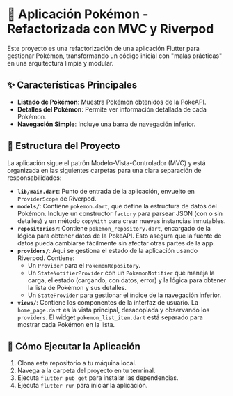 # 🚀 Aplicación Pokémon - Refactorizada con MVC y Riverpod

Este proyecto es una refactorización de una aplicación Flutter para gestionar Pokémon, transformando un código inicial con "malas prácticas" en una arquitectura limpia y modular.

## ✨ Características Principales

* **Listado de Pokémon**: Muestra Pokémon obtenidos de la PokeAPI.
* **Detalles del Pokémon**: Permite ver información detallada de cada Pokémon.
* **Navegación Simple**: Incluye una barra de navegación inferior.

## 📁 Estructura del Proyecto

La aplicación sigue el patrón Modelo-Vista-Controlador (MVC) y está organizada en las siguientes carpetas para una clara separación de responsabilidades:

* **`lib/main.dart`**: Punto de entrada de la aplicación, envuelto en `ProviderScope` de Riverpod.
* **`models/`**: Contiene `pokemon.dart`, que define la estructura de datos del Pokémon. Incluye un constructor `factory` para parsear JSON (con o sin detalles) y un método `copyWith` para crear nuevas instancias inmutables.
* **`repositories/`**: Contiene `pokemon_repository.dart`, encargado de la lógica para obtener datos de la PokeAPI. Esto asegura que la fuente de datos pueda cambiarse fácilmente sin afectar otras partes de la app.
* **`providers/`**: Aquí se gestiona el estado de la aplicación usando Riverpod. Contiene:
    * Un `Provider` para el `PokemonRepository`.
    * Un `StateNotifierProvider` con un `PokemonNotifier` que maneja la carga, el estado (cargando, con datos, error) y la lógica para obtener la lista de Pokémon y sus detalles.
    * Un `StateProvider` para gestionar el índice de la navegación inferior.
* **`views/`**: Contiene los componentes de la interfaz de usuario. La `home_page.dart` es la vista principal, desacoplada y observando los `providers`. El widget `pokemon_list_item.dart` está separado para mostrar cada Pokémon en la lista.

## 🚀 Cómo Ejecutar la Aplicación

1.  Clona este repositorio a tu máquina local.
2.  Navega a la carpeta del proyecto en tu terminal.
3.  Ejecuta `flutter pub get` para instalar las dependencias.
4.  Ejecuta `flutter run` para iniciar la aplicación.
